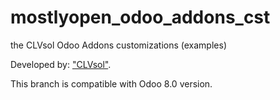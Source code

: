 mostlyopen_odoo_addons_cst
==========================

the CLVsol Odoo Addons customizations (examples)

Developed by: ["CLVsol"](http://clvsol.com). 

This branch is compatible with Odoo 8.0 version.
